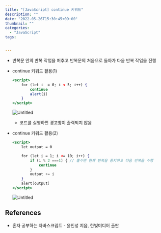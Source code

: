 ```yaml
---
title: "[JavaScript] continue 키워드"
description: ""
date: "2022-05-26T15:30:45+09:00"
thumbnail: ""
categories:
  - "JavaScript"
tags:


---
```

<!--more-->

- 반복문 안의 반복 작업을 머추고 반복문의 처음으로 돌아가 다음 반복 작업을 진행
- continue 키워드 활용(1)
    
    ```jsx
    <script>
    	for (let i  = 0; i < 5; i++) {
    		continue
    		alert(i)
    	}
    </script>
    ```
    
    ![Untitled](/images/lang_javascript/JavaScript_continue_키워드/Untitled.png)
    
    - 코드를 실행하면 경고창이 출력되지 않음
- continue 키워드 활용(2)
    
    ```jsx
    <script>
    	let output = 0
    
    	for (let i = 1; i <= 10; i++) {
    		if (i % 2 ===1) { // 홀수면 현재 반복을 중지하고 다음 반복을 수행
    			continue
    		}
    		output += i
    	}
    	alert(output)
    </script>
    ```
    
    ![Untitled](/images/lang_javascript/JavaScript_continue_키워드/Untitled%201.png)
    

## References

- 혼자 공부하는 자바스크립트 - 윤인성 지음, 한빛미디어 출판
